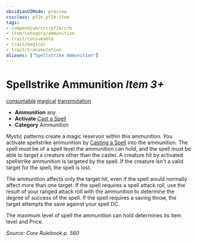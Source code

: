```yaml
---
obsidianUIMode: preview
cssclass: pf2e,pf2e-item
tags:
- compendium/src/pf2e/crb
- item/category/ammunition
- trait/consumable
- trait/magical
- trait/transmutation
aliases: ["Spellstrike Ammunition"]
---
```

# Spellstrike Ammunition *Item 3+*  
[consumable](../../../Rules/traits/consumable.md)  [magical](../../../Rules/traits/magical.md)  [transmutation](../../../Rules/traits/transmutation.md)  

- **Ammunition** any
- **Activate** [Cast a Spell](../../../Rules/actions/cast-a-spell.md)
- **Category** Ammunition

Mystic patterns create a magic reservoir within this ammunition. You activate spellstrike ammunition by [Casting a Spell](../../../Rules/actions/cast-a-spell.md) into the ammunition. The spell must be of a spell level the ammunition can hold, and the spell must be able to target a creature other than the caster. A creature hit by activated spellstrike ammunition is targeted by the spell. If the creature isn't a valid target for the spell, the spell is lost.

The ammunition affects only the target hit, even if the spell would normally affect more than one target. If the spell requires a spell attack roll, use the result of your ranged attack roll with the ammunition to determine the degree of success of the spell. If the spell requires a saving throw, the target attempts the save against your spell DC.

The maximum level of spell the ammunition can hold determines its item level and Price.

*Source: Core Rulebook p. 560*